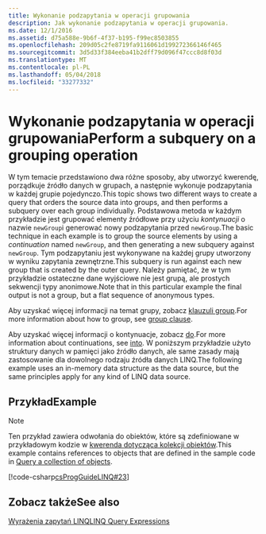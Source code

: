 ```yaml
---
title: Wykonanie podzapytania w operacji grupowania
description: Jak wykonanie podzapytania w operacji grupowania.
ms.date: 12/1/2016
ms.assetid: d75a588e-9b6f-4f37-b195-f99ec8503855
ms.openlocfilehash: 209d05c2fe8719fa9116061d199272366146f465
ms.sourcegitcommit: 3d5d33f384eeba41b2dff79d096f47ccc8d8f03d
ms.translationtype: MT
ms.contentlocale: pl-PL
ms.lasthandoff: 05/04/2018
ms.locfileid: "33277332"
---
```

# <a name="perform-a-subquery-on-a-grouping-operation"></a><span data-ttu-id="c319b-103">Wykonanie podzapytania w operacji grupowania</span><span class="sxs-lookup"><span data-stu-id="c319b-103">Perform a subquery on a grouping operation</span></span>

<span data-ttu-id="c319b-104">W tym temacie przedstawiono dwa różne sposoby, aby utworzyć kwerendę, porządkuje źródło danych w grupach, a następnie wykonuje podzapytania w każdej grupie pojedynczo.</span><span class="sxs-lookup"><span data-stu-id="c319b-104">This topic shows two different ways to create a query that orders the source data into groups, and then performs a subquery over each group individually.</span></span> <span data-ttu-id="c319b-105">Podstawowa metoda w każdym przykładzie jest grupować elementy źródłowe przy użyciu *kontynuacji* o nazwie `newGroup`i generować nowy podzapytania przed `newGroup`.</span><span class="sxs-lookup"><span data-stu-id="c319b-105">The basic technique in each example is to group the source elements by using a *continuation* named `newGroup`, and then generating a new subquery against `newGroup`.</span></span> <span data-ttu-id="c319b-106">Tym podzapytaniu jest wykonywane na każdej grupy utworzony w wyniku zapytania zewnętrzne.</span><span class="sxs-lookup"><span data-stu-id="c319b-106">This subquery is run against each new group that is created by the outer query.</span></span> <span data-ttu-id="c319b-107">Należy pamiętać, że w tym przykładzie ostateczne dane wyjściowe nie jest grupą, ale prostych sekwencji typy anonimowe.</span><span class="sxs-lookup"><span data-stu-id="c319b-107">Note that in this particular example the final output is not a group, but a flat sequence of anonymous types.</span></span>  
  
 <span data-ttu-id="c319b-108">Aby uzyskać więcej informacji na temat grupy, zobacz [klauzuli group](../language-reference/keywords/group-clause.md).</span><span class="sxs-lookup"><span data-stu-id="c319b-108">For more information about how to group, see [group clause](../language-reference/keywords/group-clause.md).</span></span>  
  
 <span data-ttu-id="c319b-109">Aby uzyskać więcej informacji o kontynuacje, zobacz [do](../language-reference/keywords/into.md).</span><span class="sxs-lookup"><span data-stu-id="c319b-109">For more information about continuations, see [into](../language-reference/keywords/into.md).</span></span> <span data-ttu-id="c319b-110">W poniższym przykładzie użyto struktury danych w pamięci jako źródło danych, ale same zasady mają zastosowanie dla dowolnego rodzaju źródła danych LINQ.</span><span class="sxs-lookup"><span data-stu-id="c319b-110">The following example uses an in-memory data structure as the data source, but the same principles apply for any kind of LINQ data source.</span></span>  
  
## <a name="example"></a><span data-ttu-id="c319b-111">Przykład</span><span class="sxs-lookup"><span data-stu-id="c319b-111">Example</span></span> 

 > [!NOTE]
 > <span data-ttu-id="c319b-112">Ten przykład zawiera odwołania do obiektów, które są zdefiniowane w przykładowym kodzie w [kwerenda dotycząca kolekcji obiektów](query-a-collection-of-objects.md).</span><span class="sxs-lookup"><span data-stu-id="c319b-112">This example contains references to objects that are defined in the sample code in [Query a collection of objects](query-a-collection-of-objects.md).</span></span>

 [!code-csharp[csProgGuideLINQ#23](../../../samples/snippets/csharp/concepts/linq/how-to-perform-a-subquery-on-a-grouping-operation_1.cs)]  
   
## <a name="see-also"></a><span data-ttu-id="c319b-113">Zobacz także</span><span class="sxs-lookup"><span data-stu-id="c319b-113">See also</span></span>  
 [<span data-ttu-id="c319b-114">Wyrażenia zapytań LINQ</span><span class="sxs-lookup"><span data-stu-id="c319b-114">LINQ Query Expressions</span></span>](index.md)
